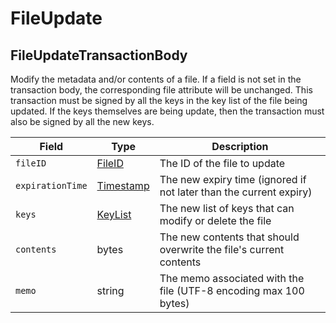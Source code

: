 # FileUpdate

## FileUpdateTransactionBody

Modify the metadata and/or contents of a file. If a field is not set in the transaction body, the corresponding file attribute will be unchanged. This transaction must be signed by all the keys in the key list of the file being updated. If the keys themselves are being update, then the transaction must also be signed by all the new keys.

| Field            | Type                                       | Description                                                        |
| ---------------- | ------------------------------------------ | ------------------------------------------------------------------ |
| `fileID`         | [FileID](../basic-types/fileid.md)         | The ID of the file to update                                       |
| `expirationTime` | [Timestamp](../miscellaneous/timestamp.md) | The new expiry time (ignored if not later than the current expiry) |
| `keys`           | [KeyList](../basic-types/keylist.md)       | The new list of keys that can modify or delete the file            |
| `contents`       | bytes                                      | The new contents that should overwrite the file's current contents |
| `memo`           | string                                     | The memo associated with the file (UTF-8 encoding max 100 bytes)   |
